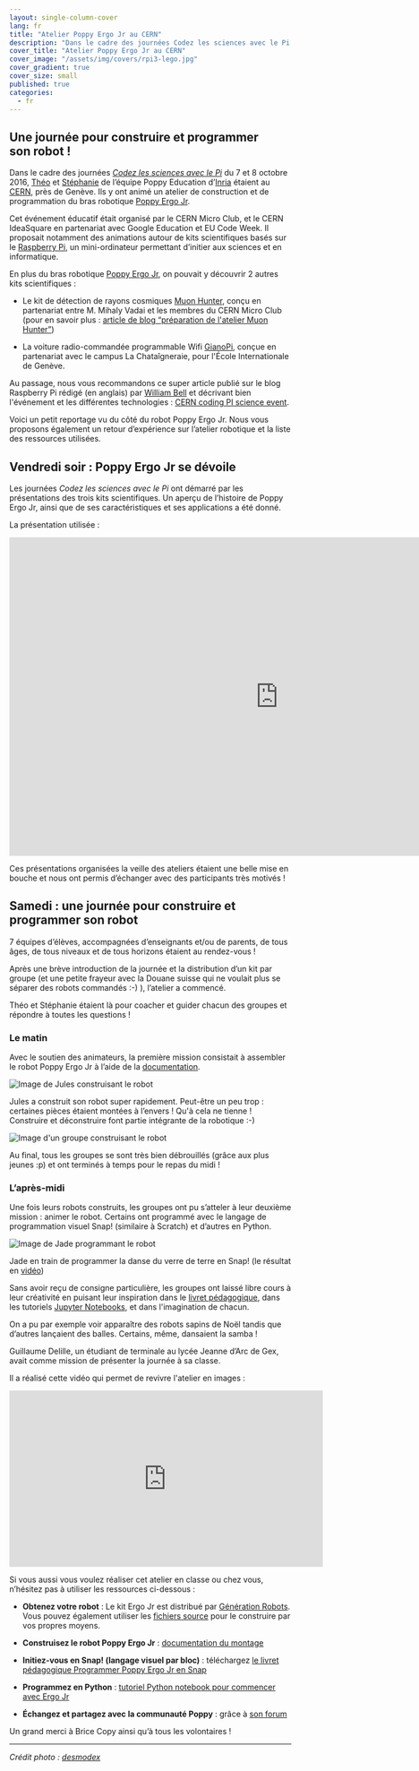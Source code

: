 ```yaml
---
layout: single-column-cover
lang: fr
title: "Atelier Poppy Ergo Jr au CERN"
description: "Dans le cadre des journées Codez les sciences avec le Pi l'équipe Poppy Education d’Inria était au CERN pour animer un atelier autour du bras robotique Poppy Ergo Jr"
cover_title: "Atelier Poppy Ergo Jr au CERN"
cover_image: "/assets/img/covers/rpi3-lego.jpg"
cover_gradient: true
cover_size: small
published: true
categories:
  - fr
---
```


## Une journée pour construire et programmer son robot !

Dans le cadre des journées _[Codez les sciences avec le Pi][5]_ du 7 et 8 octobre 2016, [Théo][1] et [Stéphanie][2] de l’équipe Poppy Education d’[Inria][3] étaient au [CERN][4], près de Genève. Ils y ont animé un atelier de construction et de programmation du bras robotique [Poppy Ergo Jr][22].

Cet événement éducatif était organisé par le CERN Micro Club, et le CERN IdeaSquare en partenariat avec Google Education et EU Code Week. Il proposait notamment des animations autour de kits scientifiques basés sur le [Raspberry Pi][6], un mini-ordinateur permettant d’initier aux sciences et en informatique.

En plus du bras robotique [Poppy Ergo Jr][7], on pouvait y découvrir 2 autres kits scientifiques :

* Le kit de détection de rayons cosmiques [Muon Hunter][8], conçu en partenariat entre M. Mihaly Vadai et les membres du CERN Micro Club (pour en savoir plus : [article de blog “préparation de l'atelier Muon Hunter”][9])

* La voiture radio-commandée programmable Wifi [GianoPi][10], conçue en partenariat avec le campus La Chataîgneraie, pour l'École Internationale de Genève.

Au passage, nous vous recommandons ce super article publié sur le blog Raspberry Pi rédigé (en anglais) par [William Bell][11] et décrivant bien l'événement et les différentes technologies : [CERN coding PI science event][12].

Voici un petit reportage vu du côté du robot Poppy Ergo Jr. Nous vous proposons également un retour d’expérience sur l’atelier robotique et la liste des ressources utilisées.


## Vendredi soir : Poppy Ergo Jr se dévoile

Les journées _Codez les sciences avec le Pi_ ont démarré par les présentations des trois kits scientifiques. Un aperçu de l’histoire de Poppy Ergo Jr, ainsi que de ses caractéristiques et ses applications a été donné.

La présentation utilisée :

<iframe src="https://docs.google.com/presentation/d/1E193qUCO5TAnV4zEZCL33RsDSIsjL_CgtT5bo4FvZ2A/embed?start=false&loop=false&delayms=3000" frameborder="0" width="960" height="569" allowfullscreen="true" mozallowfullscreen="true" webkitallowfullscreen="true"></iframe>

Ces présentations organisées la veille des ateliers étaient une belle mise en bouche et nous ont permis d’échanger avec des participants très motivés !


## Samedi : une journée pour construire et programmer son robot

7 équipes d’élèves, accompagnées d’enseignants et/ou de parents, de tous âges, de tous niveaux et de tous horizons étaient au rendez-vous !

Après une brève introduction de la journée et la distribution d’un kit par groupe (et une petite frayeur avec la Douane suisse qui ne voulait plus se séparer des robots commandés :-) ), l’atelier a commencé.

Théo et Stéphanie étaient là pour coacher et guider chacun des groupes et répondre à toutes les questions !

### Le matin

Avec le soutien des animateurs, la première mission consistait à assembler le robot Poppy Ergo Jr à l’aide de la [documentation][13].

![Image de Jules construisant le robot](/assets/img/posts/cern-workshop/jules.jpg)

Jules a construit son robot super rapidement. Peut-être un peu trop : certaines pièces étaient montées à l’envers ! Qu'à cela ne tienne ! Construire et déconstruire font partie intégrante de la robotique :-)

![Image d'un groupe construisant le robot](/assets/img/posts/cern-workshop/group.jpg)

Au final, tous les groupes se sont très bien débrouillés (grâce aux plus jeunes :p) et ont terminés à temps pour le repas du midi !


### L’après-midi

Une fois leurs robots construits, les groupes ont pu s’atteler à leur deuxième mission : animer le robot. Certains ont programmé avec le langage de programmation visuel Snap! (similaire à Scratch) et d’autres en Python.

![Image de Jade programmant le robot](/assets/img/posts/cern-workshop/jade.jpg)

Jade en train de programmer la danse du verre de terre en Snap! (le résultat en [vidéo][14])

Sans avoir reçu de consigne particulière, les groupes ont laissé libre cours à leur créativité en puisant leur inspiration dans le [livret pédagogique][23], dans les tutoriels [Jupyter Notebooks][24], et dans l'imagination de chacun.

On a pu par exemple voir apparaître des robots sapins de Noël tandis que d’autres lançaient des balles. Certains, même, dansaient la samba !

Guillaume Delille, un étudiant de terminale au lycée Jeanne d’Arc de Gex, avait comme mission de présenter la journée à sa classe.

Il a réalisé cette vidéo qui permet de revivre l'atelier en images :

<div class="flex-video ratio-16-9">
  <iframe width="560" height="315" src="https://www.youtube.com/embed/yP1NADtvSWo?rel=0&amp;controls=0&amp;showinfo=0" frameborder="0" allowfullscreen></iframe>
</div>

Si vous aussi vous voulez réaliser cet atelier en classe ou chez vous, n’hésitez pas à utiliser les ressources ci-dessous :

* **Obtenez votre robot** : Le kit Ergo Jr est distribué par [Génération Robots][15].  Vous pouvez également utiliser les [fichiers source][16] pour le construire par vos propres moyens.

* **Construisez le robot Poppy Ergo Jr** : [documentation du montage][17]

* **Initiez-vous en Snap! (langage visuel par bloc)** : téléchargez [le livret pédagogique Programmer Poppy Ergo Jr en Snap][18]

* **Programmez en Python** : [tutoriel Python notebook pour commencer avec Ergo Jr][20]

* **Échangez et partagez avec la communauté Poppy** : grâce à [son forum][21]

Un grand merci à Brice Copy ainsi qu’à tous les volontaires !

<hr>

*Crédit photo : [desmodex](https://www.flickr.com/photos/desmodex/26347969306)*


[1]: https://twitter.com/show0k_
[2]: https://twitter.com/Sblackpowder
[3]: https://flowers.inria.fr/
[4]: http://home.cern/fr/about
[5]: http://coding-pi-science-day.web.cern.ch/coding-pi-science-day/
[6]: https://www.raspberrypi.org/
[7]: https://www.poppy-project.org/en/robots/poppy-ergo-jr
[8]: http://www.muonhunter.com/
[9]: https://coding-pi-science-day.web.cern.ch/coding-pi-science-day/blog/posts/muon-hunter-preparation-meeting/
[10]: https://github.com/cmcrobotics/drivar
[11]: https://twitter.com/WilliamHBell
[12]: https://www.raspberrypi.org/blog/cern-coding-pi-science-event/
[13]: https://docs.poppy-project.org/fr/assembly-guides/ergo-jr/index.html
[14]: https://youtu.be/BTx-b0MQMKg
[15]: https://www.generationrobots.com/en/328-poppy-ergo-jr-robot
[16]: https://github.com/poppy-project/poppy-ergo-jr
[17]: https://docs.poppy-project.org/en/assembly-guides/ergo-jr/index.html
[18]: https://drive.google.com/uc?export=download&id=0B2jV8VX-lQHwTUxXZjF3OGxHVGM
[19]: https://docs.poppy-project.org/en/programming/snap.html
[20]: https://github.com/poppy-project/community-notebooks/blob/master/demo/poppy-ergo_Record%2C%20Save%2C%20and%20Play%20Moves.ipynb
[21]: https://forum.poppy-project.org/c/education
[22]: https://pixees.fr/dans-la-famille-poppy-je-voudrais-le-robot-ergo-jr/
[23]: https://drive.google.com/file/d/0B2jV8VX-lQHwTUxXZjF3OGxHVGM/view
[24]: https://github.com/poppy-project/poppy-ergo-jr/tree/master/software/samples/notebooks
